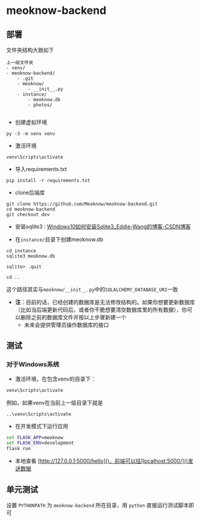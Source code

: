 # meoknow-backend

## 部署

文件夹结构大致如下

```
上一级文件夹
- venv/
- meoknow-backend/
	- .git
	- meoknow/
		- __init__.py
	- instance/
		- meoknow.db
		- photos/
		
```

*   创建虚拟环境

```shell
py -3 -m venv venv
```

*   激活环境

```shell
venv\Scripts\activate
```

*   导入requirements.txt

```shell
pip install -r requirements.txt
```

*   clone后端库

```shell
git clone https://github.com/Meoknow/meoknow-backend.git
cd meoknow-backend
git checkout dev
```

*   安装sqlite3 : [Windows10如何安装Sqlite3_Eddie-Wang的博客-CSDN博客](https://blog.csdn.net/wangchaox123/article/details/89925951)

*   在`instance/`目录下创建meoknow.db

```shell
cd instance
sqlite3 meoknow.db

sqlite> .quit

cd ..
```

这个路径其实与`meoknow/__init__.py`中的`SQLALCHEMY_DATABASE_URI`一致

*   **注**：目前的话，已经创建的数据库是无法修改结构的。如果你想要更新数据库（比如当后端更新代码后，或者你干脆想要清空数据库里的所有数据），你可以删除之前的数据库文件并按以上步骤新建一个
    *   未来会提供管理员操作数据库的接口



## 测试

### 对于Windows系统

*   激活环境，在包含venv的目录下：

```cmd
venv\Scripts\activate
```

例如，如果venv在当前上一级目录下就是

```
..\venv\Scripts\activate
```



*   在开发模式下运行应用

```cmd
set FLASK_APP=meoknow
set FLASK_ENV=development
flask run
```

*   本地查看 [http://127.0.0.1:5000/hello]()，前端可以往[localhost:5000/]()发送数据

## 单元测试

设置 `PYTHONPATH` 为 `meoknow-backend` 所在目录，用 `python` 直接运行测试脚本即可
